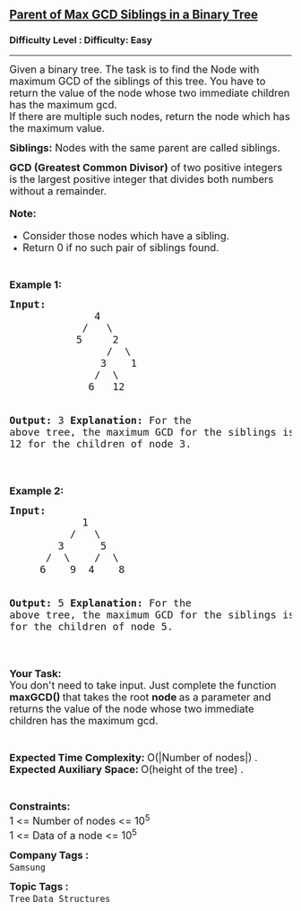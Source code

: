 <h2><a href="https://www.geeksforgeeks.org/problems/find-the-node-with-maximum-gcd-of-the-siblings-of-a-binary-tree/1?page=2&category=Tree&difficulty=Easy&sortBy=submissions">Parent of Max GCD Siblings in a Binary Tree</a></h2><h3>Difficulty Level : Difficulty: Easy</h3><hr><div class="problems_problem_content__Xm_eO"><p><span style="font-size: 18px;">Given a binary tree. The task is to find the Node with maximum GCD of the siblings of this tree. You have to return the value of the node whose two immediate children has the maximum gcd.<br>If there are multiple such nodes, return&nbsp;the node which has the maximum value.</span></p>
<p><span style="font-size: 18px;"><strong>Siblings:</strong>&nbsp;Nodes with the same parent are called siblings.</span></p>
<p><span style="font-size: 18px;"><strong>GCD (Greatest Common Divisor)</strong>&nbsp;of two positive integers is the largest positive integer that divides both numbers without a remainder.</span></p>
<h4><span style="font-size: 18px;"><strong>Note:</strong></span></h4>
<ul>
<li><span style="font-size: 18px;">Consider those nodes which have a&nbsp;sibling.</span></li>
<li><span style="font-size: 18px;">Return 0&nbsp;if no such pair of siblings found.</span></li>
</ul>
<p>&nbsp;</p>
<p><span style="font-size: 18px;"><strong>Example 1:</strong></span></p>
<pre><span style="font-size: 18px;"><strong>Input:</strong>
              4
            /   \
           5     2
                /  \
               3    1
              /  \
             6   12

<strong>Output:</strong> 3
<strong>Explanation:</strong> For the above tree, the maximum
GCD for the siblings is formed for nodes 6 and 12
for the children of node 3.</span></pre>
<p>&nbsp;</p>
<p><span style="font-size: 18px;"><strong>Example 2:</strong></span></p>
<pre><span style="font-size: 18px;"><strong>Input: </strong>
            1
          /   \
        3      5
      /  \    /  \
     6    9  4    8

<strong>Output:</strong> 5
<strong>Explanation:</strong> For the above tree, the maximum
GCD for the siblings is formed for nodes 4 and 8
for the children of node 5.</span></pre>
<p>&nbsp;</p>
<p><span style="font-size: 18px;"><strong>Your Task:</strong><br>You don't need to take input. Just complete the function<strong> maxGCD() </strong>that takes the root <strong>node </strong>as a parameter and returns the value of the node whose two immediate children has the maximum gcd.</span></p>
<p>&nbsp;</p>
<p><span style="font-size: 18px;"><strong>Expected Time Complexity:&nbsp;</strong>O(|Number of nodes|) .<br><strong>Expected Auxiliary Space:&nbsp;</strong>O(height of the tree) .</span></p>
<p>&nbsp;</p>
<p><span style="font-size: 18px;"><strong>Constraints:</strong><br>1 &lt;= Number of nodes &lt;= 10<sup>5</sup><br>1 &lt;= Data of a node &lt;= 10<sup>5</sup></span></p></div><p><span style=font-size:18px><strong>Company Tags : </strong><br><code>Samsung</code>&nbsp;<br><p><span style=font-size:18px><strong>Topic Tags : </strong><br><code>Tree</code>&nbsp;<code>Data Structures</code>&nbsp;